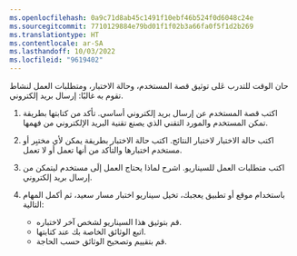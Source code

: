 ```yaml
---
ms.openlocfilehash: 0a9c71d8ab45c1491f10ebf46b524f0d6048c24e
ms.sourcegitcommit: 7710129884e79bd01f1f02b3a66fa0f5f1d2b269
ms.translationtype: HT
ms.contentlocale: ar-SA
ms.lasthandoff: 10/03/2022
ms.locfileid: "9619402"
---
```

حان الوقت للتدرب عَلى توثيق قصة المستخدم، وحالة الاختبار، ومتطلبات العمل لنشاط تقوم به غالبًا: إرسال بريد إلكتروني.

1. اكتب قصة المستخدم عن إرسال بريد إلكتروني أساسي. تأكد من كتابتها بطريقة تمكن المستخدم والمورد التقني الذي يصنع تقنية البريد الإلكتروني من فهمها.

2. اكتب حالة الاختبار لاختبار النتائج. اكتب حالة الاختبار بطريقة يمكن لأي مختبِر أو مستخدم اختبارها والتأكد من أنها تعمل أو لا تعمل.

3. اكتب متطلبات العمل للسيناريو. اشرح لماذا يحتاج العمل إلَى مستخدم ليتمكن من إرسال بريد إلكتروني.

4. باستخدام موقع أو تطبيق يعجبك، تخيل سيناريو اختبار مسار سعيد، ثم أكمل المهام التالية: 
    - قم بتوثيق هذا السيناريو لشخص آخر لاختباره. 
    - اتبع الوثائق الخاصة بك عند كتابتها. 
    - قم بتقييم وتصحيح الوثائق حسب الحاجة.
